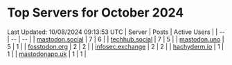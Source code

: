 # Top Servers for October 2024
Last Updated: 10/08/2024 09:13:53 UTC
| Server | Posts | Active Users |
| -- | -- | -- |
| [mastodon.social](https://mastodon.social/tags/PowerShell) | 7 | 6 |
| [techhub.social](https://techhub.social/tags/PowerShell) | 7 | 5 |
| [mastodon.uno](https://mastodon.uno/tags/PowerShell) | 5 | 1 |
| [fosstodon.org](https://fosstodon.org/tags/PowerShell) | 2 | 2 |
| [infosec.exchange](https://infosec.exchange/tags/PowerShell) | 2 | 2 |
| [hachyderm.io](https://hachyderm.io/tags/PowerShell) | 1 | 1 |
| [mastodonapp.uk](https://mastodonapp.uk/tags/PowerShell) | 1 | 1 |
